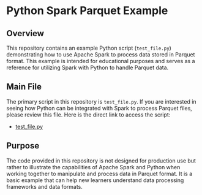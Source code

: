 # Python Spark Parquet Example

## Overview
This repository contains an example Python script (`test_file.py`) demonstrating how to use Apache Spark to process data stored in Parquet format. This example is intended for educational purposes and serves as a reference for utilizing Spark with Python to handle Parquet data.

## Main File
The primary script in this repository is `test_file.py`. If you are interested in seeing how Python can be integrated with Spark to process Parquet files, please review this file. Here is the direct link to access the script:
- [test_file.py](./test_file.py)

## Purpose
The code provided in this repository is not designed for production use but rather to illustrate the capabilities of Apache Spark and Python when working together to manipulate and process data in Parquet format. It is a basic example that can help new learners understand data processing frameworks and data formats.
